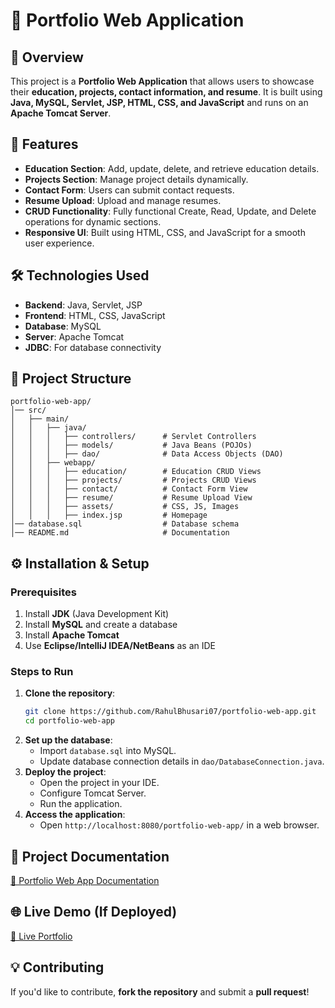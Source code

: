 # 📌 Portfolio Web Application

## 📌 Overview
This project is a **Portfolio Web Application** that allows users to showcase their **education, projects, contact information, and resume**. It is built using **Java, MySQL, Servlet, JSP, HTML, CSS, and JavaScript** and runs on an **Apache Tomcat Server**.

## 🚀 Features
- **Education Section**: Add, update, delete, and retrieve education details.
- **Projects Section**: Manage project details dynamically.
- **Contact Form**: Users can submit contact requests.
- **Resume Upload**: Upload and manage resumes.
- **CRUD Functionality**: Fully functional Create, Read, Update, and Delete operations for dynamic sections.
- **Responsive UI**: Built using HTML, CSS, and JavaScript for a smooth user experience.

## 🛠️ Technologies Used
- **Backend**: Java, Servlet, JSP
- **Frontend**: HTML, CSS, JavaScript
- **Database**: MySQL
- **Server**: Apache Tomcat
- **JDBC**: For database connectivity

## 📂 Project Structure
```
portfolio-web-app/
│── src/
│   ├── main/
│   │   ├── java/
│   │   │   ├── controllers/      # Servlet Controllers
│   │   │   ├── models/           # Java Beans (POJOs)
│   │   │   ├── dao/              # Data Access Objects (DAO)
│   │   ├── webapp/
│   │   │   ├── education/        # Education CRUD Views
│   │   │   ├── projects/         # Projects CRUD Views
│   │   │   ├── contact/          # Contact Form View
│   │   │   ├── resume/           # Resume Upload View
│   │   │   ├── assets/           # CSS, JS, Images
│   │   │   ├── index.jsp         # Homepage
│── database.sql                  # Database schema
│── README.md                     # Documentation
```

## ⚙️ Installation & Setup
### Prerequisites
1. Install **JDK** (Java Development Kit)
2. Install **MySQL** and create a database
3. Install **Apache Tomcat**
4. Use **Eclipse/IntelliJ IDEA/NetBeans** as an IDE

### Steps to Run
1. **Clone the repository**:
   ```sh
   git clone https://github.com/RahulBhusari07/portfolio-web-app.git
   cd portfolio-web-app
   ```
2. **Set up the database**:
   - Import `database.sql` into MySQL.
   - Update database connection details in `dao/DatabaseConnection.java`.
3. **Deploy the project**:
   - Open the project in your IDE.
   - Configure Tomcat Server.
   - Run the application.
4. **Access the application**:
   - Open `http://localhost:8080/portfolio-web-app/` in a web browser.
     
## 🎯 Project Documentation
[📄 Portfolio Web App Documentation](https://docs.google.com/document/d/e/2PACX-1vTN7vj7XYFPe2gjn-Ju4244BU5aoAU7kedPnuByBnLuC7Vr8ByMgyLQ13ZZFounHBf0LKIlZUfKIgp5/pub)

## 🌐 Live Demo (If Deployed)
[🔗 Live Portfolio](https://rahulbhusari07.github.io/portfolio-web-app/)

## 💡 Contributing
If you'd like to contribute, **fork the repository** and submit a **pull request**!




